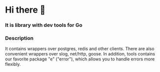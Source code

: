 <h1>Hi there 👋</h1>
<h3>It is library with dev tools for Go</h3>

### Description

It contains wrappers over postgres, redis and other clients. There are also convenient wrappers over slog, net/http, goose. In addition, tools contains our favorite package "e" ("error"), which allows you to handle errors more flexibly.